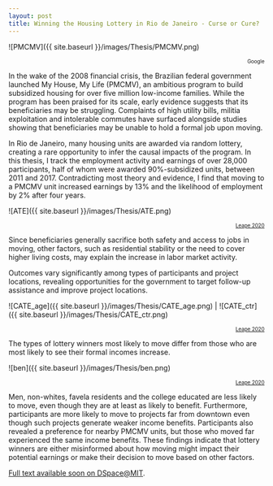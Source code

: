 ```yaml
---
layout: post
title: Winning the Housing Lottery in Rio de Janeiro - Curse or Cure?
---
```


![PMCMV]({{ site.baseurl }}/images/Thesis/PMCMV.png)
<div style="text-align:right">
  <a style="font-size:10px">Google</a>
</div>

In the wake of the 2008 financial crisis, the Brazilian federal government launched My House, My Life (PMCMV), an ambitious program to build subsidized housing for over five million low-income families. While the program has been praised for its scale, early evidence suggests that its beneficiaries may be struggling. Complaints of high utility bills, militia exploitation and intolerable commutes have surfaced alongside studies showing that beneficiaries may be unable to hold a formal job upon moving. 

In Rio de Janeiro, many housing units are awarded via random lottery, creating a rare opportunity to infer the causal impacts of the program. In this thesis, I track the employment activity and earnings of over 28,000 participants, half of whom were awarded 90%-subsidized units, between 2011 and 2017. Contradicting most theory and evidence, I find that moving to a PMCMV unit increased earnings by 13% and the likelihood of employment by 2% after four years. 

![ATE]({{ site.baseurl }}/images/Thesis/ATE.png)
<div style="text-align:right">
  <a style="font-size:10px" href="https://dspace.mit.edu">Leape 2020</a>
</div>

Since beneficiaries generally sacrifice both safety and access to jobs in moving, other factors, such as residential stability or the need to cover higher living costs, may explain the increase in labor market activity.

Outcomes vary significantly among types of participants and project locations, revealing opportunities for the government to target follow-up assistance and improve project locations. 

![CATE_age]({{ site.baseurl }}/images/Thesis/CATE_age.png) | ![CATE_ctr]({{ site.baseurl }}/images/Thesis/CATE_ctr.png) 
<div style="text-align:right">
  <a style="font-size:10px" href="https://dspace.mit.edu">Leape 2020</a>
</div>

The types of lottery winners most likely to move differ from those who are most likely to see their formal incomes increase. 

![ben]({{ site.baseurl }}/images/Thesis/ben.png)
<div style="text-align:right">
  <a style="font-size:10px" href="https://dspace.mit.edu">Leape 2020</a>
</div>

Men, non-whites, favela residents and the college educated are less likely to move, even though they are at least as likely to benefit. Furthermore, participants are more likely to move to projects far from downtown even though such projects generate weaker income benefits. Participants also revealed a preference for nearby PMCMV units, but those who moved far experienced the same income benefits. These findings indicate that lottery winners are either misinformed about how moving might impact their potential earnings or make their decision to move based on other factors.

[Full text available soon on DSpace@MIT](https://dspace.mit.edu).